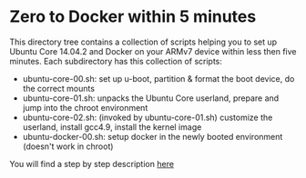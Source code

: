 # Zero to Docker within 5 minutes

This directory tree contains a collection of scripts helping you to set up Ubuntu Core 14.04.2 and Docker 
on your ARMv7 device within less then five minutes. Each subdirectory has this collection of scripts: 

- ubuntu-core-00.sh: set up u-boot, partition & format the boot device, do the correct mounts
- ubuntu-core-01.sh: unpacks the Ubuntu Core userland, prepare and jump into the chroot environment
- ubuntu-core-02.sh: (invoked by ubuntu-core-01.sh) customize the userland, install gcc4.9, install the kernel image 
- ubuntu-docker-00.sh: setup docker in the newly booted environment (doesn't work in chroot)

You will find a step by step description [here](http://forum.odroid.com/viewtopic.php?p=91036#p91036)
